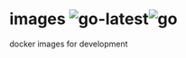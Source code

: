 # images ![go-latest](https://github.com/iminders/images/workflows/go-latest/badge.svg)![go](https://github.com/iminders/images/workflows/go/badge.svg)

docker images for development
